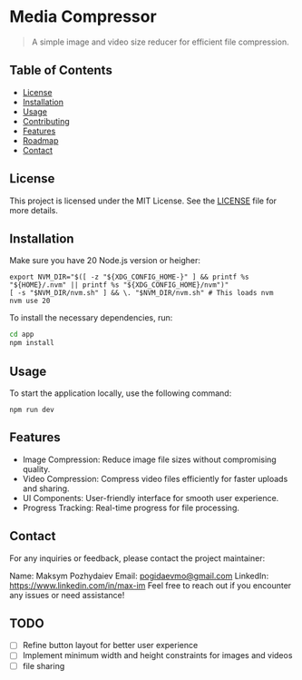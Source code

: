 # Media Compressor
> A simple image and video size reducer for efficient file compression.

## Table of Contents
- [License](#license)
- [Installation](#installation)
- [Usage](#usage)
- [Contributing](#contributing)
- [Features](#features)
- [Roadmap](#roadmap)
- [Contact](#contact)

## License
This project is licensed under the MIT License. See the [LICENSE](LICENSE) file for more details.

## Installation

Make sure you have 20 Node.js version or heigher:
```
export NVM_DIR="$([ -z "${XDG_CONFIG_HOME-}" ] && printf %s "${HOME}/.nvm" || printf %s "${XDG_CONFIG_HOME}/nvm")"
[ -s "$NVM_DIR/nvm.sh" ] && \. "$NVM_DIR/nvm.sh" # This loads nvm
nvm use 20
```

To install the necessary dependencies, run:

```bash
cd app
npm install
```

## Usage
To start the application locally, use the following command:

```
npm run dev
```

## Features
- Image Compression: Reduce image file sizes without compromising quality.
- Video Compression: Compress video files efficiently for faster uploads and sharing.
- UI Components: User-friendly interface for smooth user experience.
- Progress Tracking: Real-time progress for file processing.

 
## Contact
For any inquiries or feedback, please contact the project maintainer:

Name: Maksym Pozhydaiev
Email: pogidaevmo@gmail.com
LinkedIn: https://www.linkedin.com/in/max-im
Feel free to reach out if you encounter any issues or need assistance! 


## TODO
- [ ] Refine button layout for better user experience
- [ ] Implement minimum width and height constraints for images and videos
- [ ] file sharing
